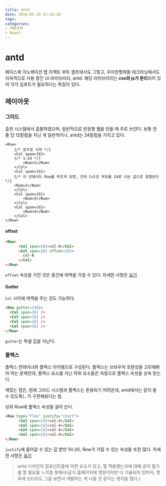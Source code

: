 ```yaml
---
title: antd
date: 2019-05-29 12:16:18
tags:
categories:
- 개발공부
- React
---
```


# antd

페이스북 이노베이션 랩 리액트 부트 캠프에서도 그렇고, 우아한형제들 테크러닝에서도 지속적으로 사용 중인 UI 라이브러리, antd. 해당 라이브러리는 **css와 js가 분리**되어 있어 각각 임포트가 필요하다는 특징이 있다.

## 레이아웃

### 그리드

출판 시스템에서 출발하였으며, 일반적으로 반응형 웹을 만들 때 주로 쓰인다. 보통 한 줄 당 12칼럼을 지닌 게 일반적이나, antd는 24칼럼을 가지고 있다.

```
<Row>
    {/* 로우로 시작 */}
    <Col span={6}>
    {/* 1~24 */}
        <Num>1</Num>
    </Col>
    <Col span={6}>
    {/* 이 안에서도 Row를 부르게 되면, 안의 Col은 부모를 24로 나눈 값으로 정렬된다 */}
    <Num>2</Num>
    </Col>
    <Col span={6}>
        <Num>3</Num>
    </Col>
    <Col span={6}>
        <Num>4</Num>
    </Col>
</Row>
```

#### offset

```html
<Row>
      <Col span={8}>col-8</Col>
      <Col span={8} offset={8}>
        col-8
      </Col>
</Row>
```

`offset` 속성을 가진 것은 중간에 여백을 가질 수 있다. 자세한 사항은 [요기](https://ant.design/components/grid/#components-grid-demo-offset)

#### Gutter

`Col` 사이에 여백을 주는 것도 가능하다.

```html
<Row gutter={16}>
  <Col span={6} />
  <Col span={6} />
  <Col span={6} />
  <Col span={6} />
</Row>
```

`gutter`는 픽셀 값을 지닌다.

### 플렉스

플렉스 컨테이너와 플렉스 아이템으로 구성된다. 플렉스는 브라우저 호환성을 고민해봐야 하는 문제인데, 플렉스 요소를 지닌 하위 요소들은 자동으로 플렉스 속성을 상속 받는다.

재밌는 점은, 원래 그리드 시스템과 플렉스는 혼용되기 어려운데, antd에서는 같이 쓸 수 있도록(*...?*) 구현해놨다는 점.

상위 Row에 플렉스 속성을 걸어 쓴다.

```html
<Row type="flex" justify="start">
      <Col span={4}>col-4</Col>
      <Col span={4}>col-4</Col>
      <Col span={4}>col-4</Col>
      <Col span={4}>col-4</Col>
</Row>
```

`justify`에 들어갈 수 있는 값 뿐만 아니라, Row가 가질 수 있는 속성들 또한 많다. 자세한 사항은 [요기](https://ant.design/components/grid/#components-grid-demo-flex)

> antd 디자인의 컴포넌트들에 어떤 요소가 있고, 뭘 적용했는지에 대해 굳이 필기를 할 필요를 느끼질 못해서(공식 홈페이지에 영문이지만 다 기술되어 있어서, 향후에 쓰더라도 그걸 보면서 개발하는 게 나을 것 같다는 생각을 했다.) 

